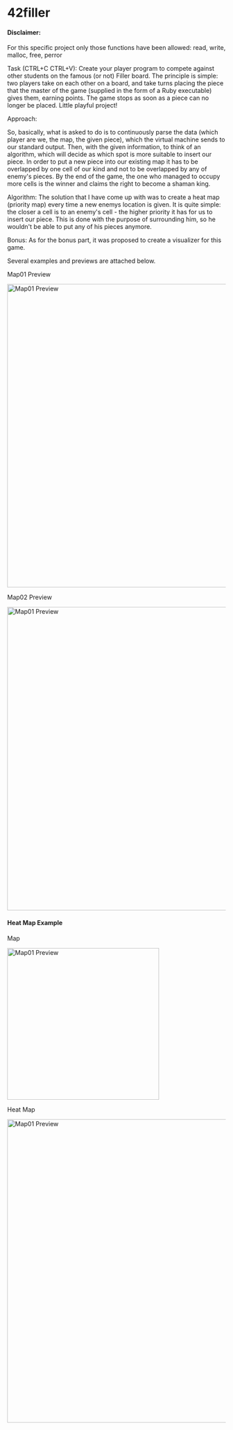 # 42filler
#### Disclaimer:

For this specific project only those functions have been allowed:
read, write, malloc, free, perror

Task (CTRL+C CTRL+V):
Create your player program to compete against other students on the
famous (or not) Filler board. The principle is simple: two players take on each other on
a board, and take turns placing the piece that the master of the game (supplied in the
form of a Ruby executable) gives them, earning points. The game stops as soon as a
piece can no longer be placed. Little playful project!

Approach:

So, basically, what is asked to do is to continuously parse the data (which player are we, the map, the given piece), which the virtual machine sends to our standard output. Then, with the given information, to think of an algorithm, which will decide as which spot is more suitable to insert our piece. In order to put a new piece into our existing map it has to be overlapped by one cell of our kind and not to be overlapped by any of enemy's pieces. By the end of the game, the one who managed to occupy more cells is the winner and claims the right to become a shaman king.

Algorithm:
The solution that I have come up with was to create a heat map (priority map) every time a new enemys location is given. It is quite simple: the closer a cell is to an enemy's cell - the higher priority it has for us to insert our piece. This is done with the purpose of surrounding him, so he wouldn't be able to put any of his pieces anymore.

Bonus:
As for the bonus part, it was proposed to create a visualizer for this game.

Several examples and previews are attached below.

Map01 Preview

<img src="https://i.imgur.com/3Ws0WzB.png" width="700" title="Map01 Preview">

Map02 Preview

<img src="https://i.imgur.com/NE6pSrp.png" width="700" title="Map01 Preview">

#### Heat Map Example

Map

<img src="https://i.imgur.com/4ZRraLA.png" width="350" title="Map01 Preview">

Heat Map

<img src="https://i.imgur.com/kfkB0eS.png" width="700" title="Map01 Preview">
